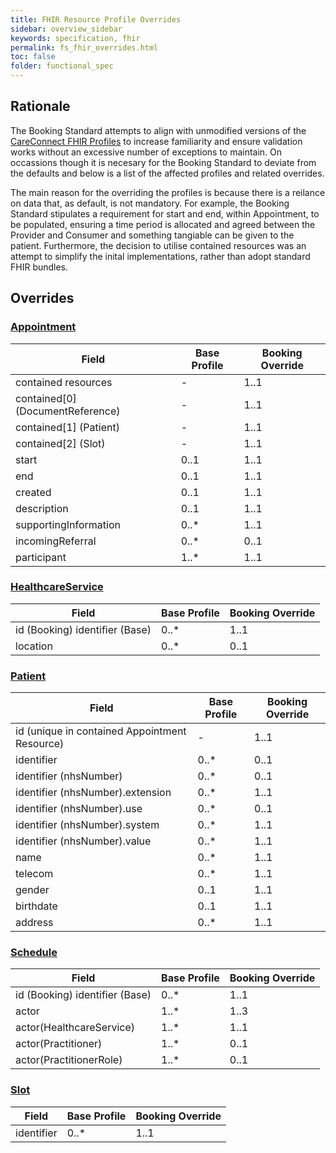 ```yaml
---
title: FHIR Resource Profile Overrides
sidebar: overview_sidebar
keywords: specification, fhir
permalink: fs_fhir_overrides.html
toc: false
folder: functional_spec
---
```

## Rationale 
The Booking Standard attempts to align with unmodified versions of the <a href="https://fhir.hl7.org.uk/StructureDefinition" target="_blank">CareConnect FHIR Profiles</a> to increase familiarity and ensure validation works without an excessive number of exceptions to maintain. On occassions though it is necesary for the Booking Standard to deviate from the defaults and below is a list of the affected profiles and related overrides. 

The main reason for the overriding the profiles is because there is a reilance on data that, as default, is not mandatory. For example, the Booking Standard stipulates a requirement for start and end, within Appointment, to be populated, ensuring a time period is allocated and agreed between the Provider and Consumer and something tangiable can be given to the patient. Furthermore, the decision to utilise contained resources was an attempt to simplify the inital implementations, rather than adopt standard FHIR bundles. 

## Overrides 
### <a href="https://fhir.hl7.org.uk/STU3/StructureDefinition/CareConnect-Appointment-1" target="_blank">Appointment</a>

|Field|Base Profile|Booking Override|
|-----|----|----------------|
|contained resources|-|1..1|
|contained[0] (DocumentReference)|-|1..1|
|contained[1] (Patient)|-|1..1|
|contained[2] (Slot)|-|1..1|
|start|0..1|1..1|
|end|0..1|1..1|
|created|0..1|1..1|
|description|0..1|1..1|
|supportingInformation|0..\*|1..1|
|incomingReferral|0..\*|0..1|
|participant|1..\*|1..1|

### <a href="https://fhir.hl7.org.uk/STU3/StructureDefinition/CareConnect-HealthcareService-1" target="_blank">HealthcareService</a>

|Field|Base Profile|Booking Override|
|-----|----|----------------|
|id (Booking) identifier (Base)|0..\*|1..1|
|location|0..\*|0..1|

### <a href="https://fhir.hl7.org.uk/STU3/StructureDefinition/CareConnect-Patient-1" target="_blank">Patient</a>

|Field|Base Profile|Booking Override|
|-----|----|----------------|
|id (unique in contained Appointment Resource)|-|1..1|
|identifier|0..\*|0..1|
|identifier (nhsNumber)|0..\*|0..1|
|identifier (nhsNumber).extension|0..\*|1..1|
|identifier (nhsNumber).use|0..\*|0..1|
|identifier (nhsNumber).system|0..\*|1..1|
|identifier (nhsNumber).value|0..\*|1..1|
|name|0..\*|1..1|
|telecom|0..\*|1..1|
|gender|0..1|1..1|
|birthdate|0..1|1..1|
|address|0..\*|1..1|


### <a href="https://fhir.hl7.org.uk/STU3/StructureDefinition/CareConnect-Schedule-1" target="_blank">Schedule</a>

|Field|Base Profile|Booking Override|
|-----|----|----------------|
|id (Booking) identifier (Base)|0..\*|1..1|
|actor|1..\*|1..3|
|actor(HealthcareService)|1..\*|1..1|
|actor(Practitioner)|1..\*|0..1|
|actor(PractitionerRole)|1..\*|0..1|


### <a href="https://fhir.hl7.org.uk/STU3/StructureDefinition/CareConnect-Slot-1" target="_blank">Slot</a>

|Field|Base Profile|Booking Override|
|-----|----|----------------|
|identifier|0..\*|1..1|
